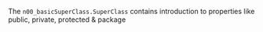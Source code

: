The `n00_basicSuperClass.SuperClass` contains introduction to properties like public, private, protected & package